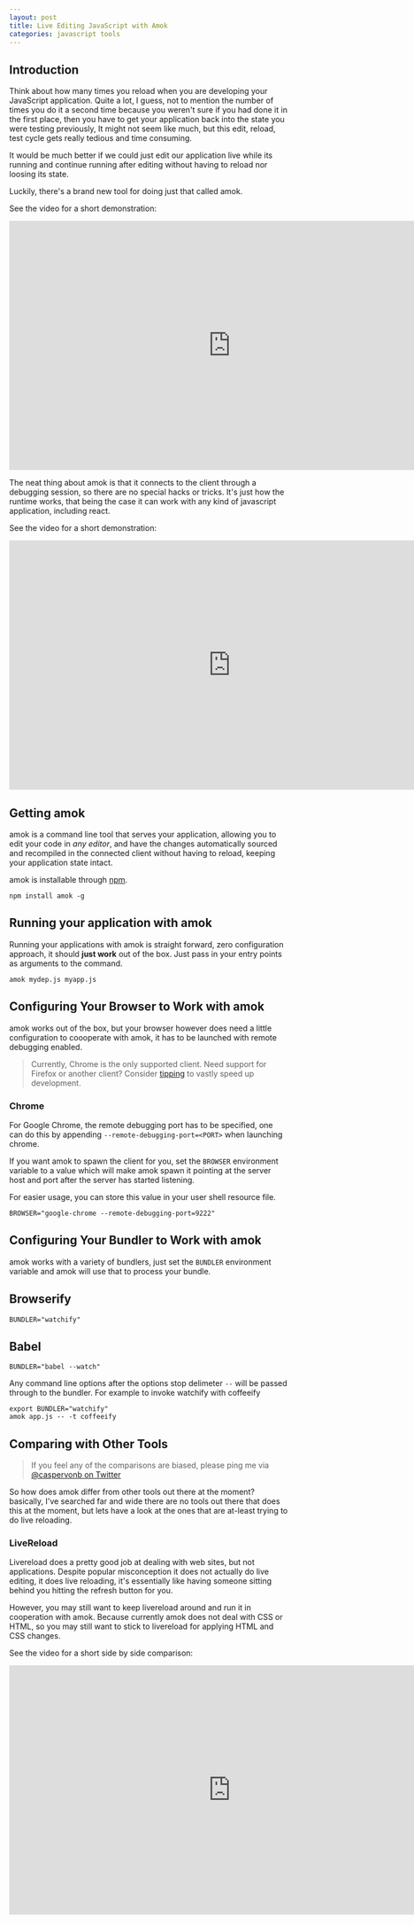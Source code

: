 ```yaml
---
layout: post
title: Live Editing JavaScript with Amok
categories: javascript tools
---
```


## Introduction

Think about how many times you reload when you are developing your JavaScript application. Quite a lot, I guess, not to mention the number of times you do it a second time because you weren't sure if you had done it in the first place, then you have to get your application back into the state you were testing previously, It might not seem like much, but this edit, reload, test cycle gets really tedious and time consuming.

It would be much better if we could just edit our application live while its running and continue running after editing without having to reload nor loosing its state.

Luckily, there's a brand new tool for doing just that called amok.

See the video for a short demonstration:
<iframe width="800" height="450" src="https://www.youtube.com/embed/xHXqyfkct2w?rel=0&amp;showinfo=0" frameborder="0" allowfullscreen></iframe>

The neat thing about amok is that it connects to the client through a debugging session, so there are no special hacks or tricks. It's just how the runtime works, that being the case it can work with any kind of javascript application, including react.

See the video for a short demonstration:
<iframe width="800" height="450" src="https://www.youtube.com/embed/-aWINzxCNW4?rel=0&amp;showinfo=0" frameborder="0" allowfullscreen></iframe>

## Getting amok

amok is a command line tool that serves your application, allowing you to edit your code in *any editor*, and have the changes automatically sourced and recompiled in the connected client without having to reload, keeping your application state intact.

amok is installable through [npm](npm).

```
npm install amok -g
```

## Running your application with amok

Running your applications with amok is straight forward, zero configuration approach, it should **just work** out of the box. Just pass in your entry points as arguments to the command.

```
amok mydep.js myapp.js
```

## Configuring Your Browser to Work with amok

amok works out of the box, but your browser however does need a little configuration to coooperate with amok, it has to be launched with remote debugging enabled.

> Currently, Chrome is the only supported client.
> Need support for Firefox or another client?
> Consider [tipping](https://www.gittip.com/caspervonb) to vastly speed up development.

### Chrome

For Google Chrome, the remote debugging port has to be specified, one can do this by appending `--remote-debugging-port=<PORT>` when launching chrome.

If you want amok to spawn the client for you, set the `BROWSER` environment variable to a value which will make amok spawn it pointing at the server host and port after the server has started listening.

For easier usage, you can store this value in your user shell resource file.

```
BROWSER="google-chrome --remote-debugging-port=9222"
```

## Configuring Your Bundler to Work with amok

amok works with a variety of bundlers, just set the `BUNDLER` environment variable and amok will use that to process your bundle.

## Browserify
```
BUNDLER="watchify"
```

## Babel
```
BUNDLER="babel --watch"
```

Any command line options after the options stop delimeter `--` will be passed through to the bundler. For example to invoke watchify with coffeeify

```
export BUNDLER="watchify"
amok app.js -- -t coffeeify
```

## Comparing with Other Tools
> If you feel any of the comparisons are biased, please ping me via [@caspervonb on Twitter](http://twitter.com/caspervonb)

So how does amok differ from other tools out there at the moment? basically, I've searched far and wide there are no tools out there that does this at the moment, but lets have a look at the ones that are at-least trying to do live reloading.

### LiveReload

Livereload does a pretty good job at dealing with web sites, but not applications. Despite popular misconception it does not actually do live editing, it does live reloading, it's essentially like having someone sitting behind you hitting the refresh button for you.

However, you may still want to keep livereload around and run it in cooperation with amok. Because currently amok does not deal with CSS or HTML, so you may still want to stick to livereload for applying HTML and CSS changes.

See the video for a short side by side comparison:
<iframe width="800" height="450" src="https://www.youtube.com/embed/RcOFZ_zZOmU?rel=0&amp;showinfo=0" frameborder="0" allowfullscreen></iframe>

